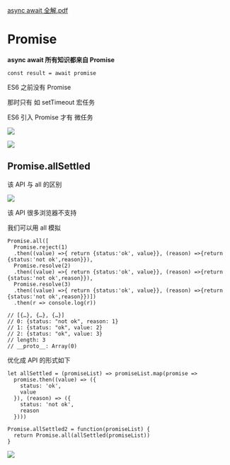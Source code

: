 [async await 全解.pdf](chrome-extension://cdonnmffkdaoajfknoeeecmchibpmkmg/assets/pdf/web/viewer.html?file=https%3A%2F%2Fstatic.xiedaimala.com%2Fxdml%2Ffile%2F3ac7c224-c23d-491f-84b5-4fabfbeab9b8%2F2019-9-11-16-28-2.pdf)

# Promise

**async await 所有知识都来自 Promise**

```
const result = await promise
```

ES6 之前没有 Promise

那时只有 如 setTimeout 宏任务

ES6 引入 Promise 才有 微任务

![](https://upload-images.jianshu.io/upload_images/7094266-5868499dce7f2e9f.png?imageMogr2/auto-orient/strip%7CimageView2/2/w/1240)

![](https://upload-images.jianshu.io/upload_images/7094266-efa12525af0a72da.png?imageMogr2/auto-orient/strip%7CimageView2/2/w/1240)

## Promise.allSettled

该 API 与 all 的区别

![](https://upload-images.jianshu.io/upload_images/7094266-78c8c585a778c5d4.png?imageMogr2/auto-orient/strip%7CimageView2/2/w/1240)

该 API 很多浏览器不支持

我们可以用 all 模拟

```
Promise.all([
  Promise.reject(1)
  .then((value) =>{ return {status:'ok', value}}, (reason) =>{return {status:'not ok',reason}}),
  Promise.resolve(2)
  .then((value) =>{ return {status:'ok', value}}, (reason) =>{return {status:'not ok',reason}}),
  Promise.resolve(3)
  .then((value) =>{ return {status:'ok', value}}, (reason) =>{return {status:'not ok',reason}})])
  .then(r => console.log(r))

// [{…}, {…}, {…}]
// 0: {status: "not ok", reason: 1}
// 1: {status: "ok", value: 2}
// 2: {status: "ok", value: 3}
// length: 3
// __proto__: Array(0)
```

优化成 API 的形式如下

```
let allSettled = (promiseList) => promiseList.map(promise =>
  promise.then((value) => ({
    status: 'ok',
    value
  }), (reason) => ({
    status: 'not ok',
    reason
  })))

Promise.allSettled2 = function(promiseList) {
  return Promise.all(allSettled(promiseList))
}
```

![](https://upload-images.jianshu.io/upload_images/7094266-229afce2515086a8.png?imageMogr2/auto-orient/strip%7CimageView2/2/w/1240)
